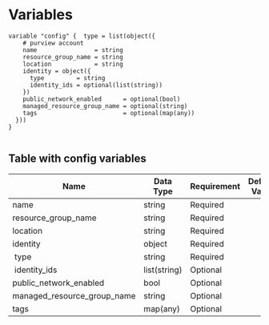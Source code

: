 # Variables

```
variable "config" {  type = list(object({
    # purview account
    name                = string
    resource_group_name = string
    location            = string
    identity = object({
      type         = string
      identity_ids = optional(list(string))
    })
    public_network_enabled      = optional(bool)
    managed_resource_group_name = optional(string)
    tags                        = optional(map(any))
  }))
}


```


## Table with config variables

| Name | Data Type | Requirement | Default Value | Comment |
| ------- | --------- | ----------- | ------------- | ------- |
|name | string | Required |  |  |
|resource_group_name | string | Required |  |  |
|location | string | Required |  |  |
|identity | object | Required |  |  |
|&nbsp;type | string | Required |  |  |
|&nbsp;identity_ids | list(string) | Optional |  |  |
|public_network_enabled | bool | Optional |  |  |
|managed_resource_group_name | string | Optional |  |  |
|tags | map(any) | Optional |  |  |


